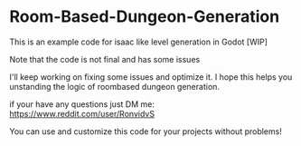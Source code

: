 # Room-Based-Dungeon-Generation
This is an example code for isaac like level generation in Godot [WIP]

Note that the code is not final and has some issues

I'll keep working on fixing some issues and optimize it. I hope this helps you unstanding the logic of roombased dungeon generation.

if your have any questions just DM me: https://www.reddit.com/user/RonvidvS

You can use and customize this code for your projects without problems!
